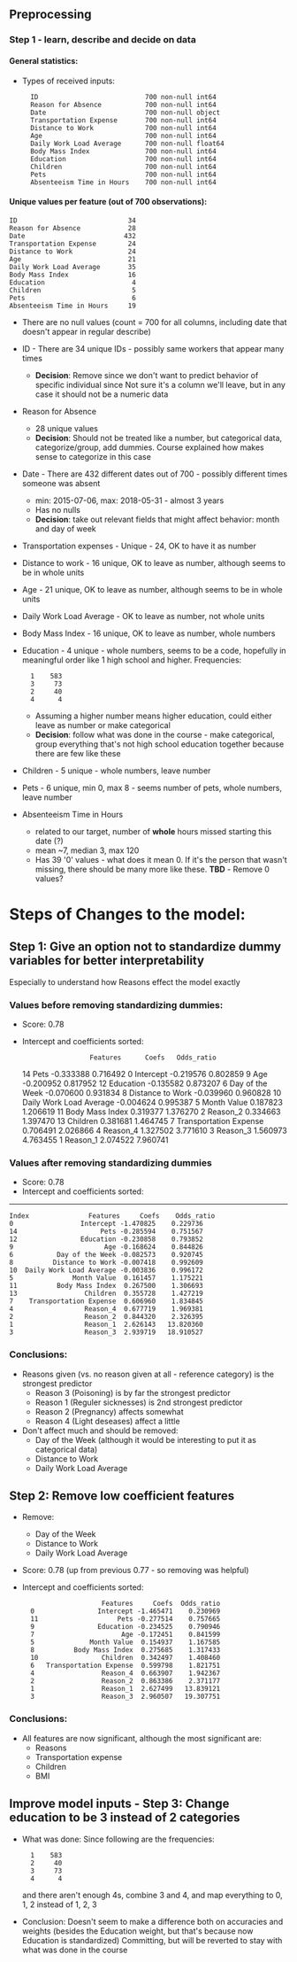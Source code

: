 ## Preprocessing
### Step 1 - learn, describe and decide on data 
#### General statistics:
- Types of received inputs:

        ID                           700 non-null int64
        Reason for Absence           700 non-null int64
        Date                         700 non-null object
        Transportation Expense       700 non-null int64
        Distance to Work             700 non-null int64
        Age                          700 non-null int64
        Daily Work Load Average      700 non-null float64
        Body Mass Index              700 non-null int64
        Education                    700 non-null int64
        Children                     700 non-null int64
        Pets                         700 non-null int64
        Absenteeism Time in Hours    700 non-null int64
#### Unique values per feature (out of 700 observations):
    ID                            34
    Reason for Absence            28
    Date                         432
    Transportation Expense        24
    Distance to Work              24
    Age                           21
    Daily Work Load Average       35
    Body Mass Index               16
    Education                      4
    Children                       5
    Pets                           6
    Absenteeism Time in Hours     19
- There are no null values (count = 700 for all columns, including date that doesn't appear in regular describe)
- ID - There are 34 unique IDs - possibly same workers that appear many times
    - **Decision**: Remove since we don't want to predict behavior of specific individual since Not sure it's a column we'll leave, but in any case it should not be a numeric data
- Reason for Absence
    - 28 unique values
    - **Decision**: Should not be treated like a number, but categorical data, categorize/group, add dummies. Course explained how makes sense to categorize in this case
- Date - There are 432 different dates out of 700 - possibly different times someone was absent
    - min: 2015-07-06, max: 2018-05-31 - almost 3 years
    - Has no nulls
    - **Decision**: take out relevant fields that might affect behavior: month and day of week
- Transportation expenses - Unique - 24, OK to have it as number
- Distance to work - 16 unique, OK to leave as number, although seems to be in whole units
- Age - 21 unique, OK to leave as number, although seems to be in whole units 
- Daily Work Load Average - OK to leave as number, not whole units
- Body Mass Index - 16 unique, OK to leave as number, whole numbers
- Education - 4 unique - whole numbers, seems to be a code, hopefully in meaningful order like 1 high school and higher.
    Frequencies:

        1    583
        3     73
        2     40
        4      4  
    - Assuming a higher number means higher education, could either leave as number or make categorical
    - **Decision**: follow what was done in the course - make categorical, group everything that's not high school education together because there are few like these
- Children - 5 unique - whole numbers, leave number
- Pets - 6 unique, min 0, max 8 - seems number of pets, whole numbers, leave number
- Absenteeism Time in Hours 
    - related to our target, number of **whole** hours missed starting this date (?) 
    - mean ~7, median 3, max 120
    - Has 39 '0' values - what does it mean 0.  If it's the person that wasn't missing, there should be many more like these.  **TBD** - Remove 0 values?
         

# Steps of Changes to the model:
## Step 1: Give an option not to standardize dummy variables for better interpretability
Especially to understand how Reasons effect the model exactly
### Values before removing standardizing dummies:
- Score: 0.78
- Intercept and coefficients sorted:

                       Features      Coefs   Odds_ratio 
    14                     Pets -0.333388    0.716492
    0                 Intercept -0.219576    0.802859
    9                       Age -0.200952    0.817952
    12                Education -0.135582    0.873207
    6           Day of the Week -0.070600    0.931834
    8          Distance to Work -0.039960    0.960828
    10  Daily Work Load Average -0.004624    0.995387
    5               Month Value  0.187823    1.206619
    11          Body Mass Index  0.319377    1.376270
    2                  Reason_2  0.334663    1.397470
    13                 Children  0.381681    1.464745
    7    Transportation Expense  0.706491    2.026866
    4                  Reason_4  1.327502    3.771610
    3                  Reason_3  1.560973    4.763455
    1                  Reason_1  2.074522    7.960741  
### Values after removing standardizing dummies
 - Score: 0.78
 - Intercept and coefficients sorted:
---
    Index               Features     Coefs    Odds_ratio
    0                 Intercept -1.470825    0.229736
    14                     Pets -0.285594    0.751567
    12                Education -0.230858    0.793852
    9                       Age -0.168624    0.844826
    6           Day of the Week -0.082573    0.920745
    8          Distance to Work -0.007418    0.992609
    10  Daily Work Load Average -0.003836    0.996172
    5               Month Value  0.161457    1.175221
    11          Body Mass Index  0.267500    1.306693
    13                 Children  0.355728    1.427219
    7    Transportation Expense  0.606960    1.834845
    4                  Reason_4  0.677719    1.969381
    2                  Reason_2  0.844320    2.326395
    1                  Reason_1  2.626143   13.820360
    3                  Reason_3  2.939719   18.910527
### Conclusions:
- Reasons given (vs. no reason given at all - reference category) is the strongest predictor
    - Reason 3 (Poisoning) is by far the strongest predictor
    - Reason 1 (Reguler sicknesses) is 2nd strongest predictor
    - Reason 2 (Pregnancy) affects somewhat
    - Reason 4 (Light deseases) affect a little
- Don't affect much and should be removed:
    - Day of the Week (although it would be interesting to put it as categorical data)
    - Distance to Work
    - Daily Work Load Average
    
## Step 2: Remove low coefficient features
- Remove:
    - Day of the Week
    - Distance to Work
    - Daily Work Load Average
- Score: 0.78 (up from previous 0.77 - so removing was helpful)
- Intercept and coefficients sorted:

                          Features     Coefs  Odds_ratio
        0                Intercept -1.465471    0.230969
        11                    Pets -0.277514    0.757665
        9                Education -0.234525    0.790946
        7                      Age -0.172451    0.841599
        5              Month Value  0.154937    1.167585
        8          Body Mass Index  0.275685    1.317433
        10                Children  0.342497    1.408460
        6   Transportation Expense  0.599798    1.821751
        4                 Reason_4  0.663907    1.942367
        2                 Reason_2  0.863386    2.371177
        1                 Reason_1  2.627499   13.839121
        3                 Reason_3  2.960507   19.307751
### Conclusions:
- All features are now significant, although the most significant are:
    - Reasons
    - Transportation expense
    - Children
    - BMI
    
## Improve model inputs - Step 3: Change education to be 3 instead of 2 categories
- What was done: Since following are the frequencies:

        1    583
        2     40
        3     73
        4      4  
    and there aren't enough 4s, combine 3 and 4, and map everything to 0, 1, 2 instead of 1, 2, 3
- Conclusion: Doesn't seem to make a difference both on accuracies and weights (besides the Education weight, but that's because now Education is standardized)
    Committing, but will be reverted to stay with what was done in the course
